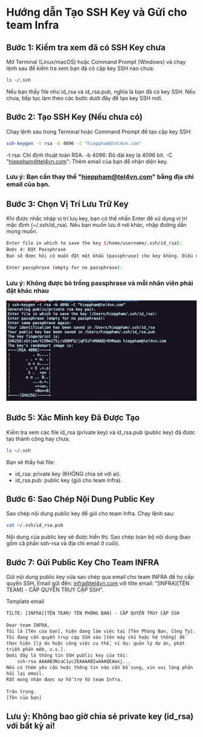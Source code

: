 # Hướng dẫn Tạo SSH Key và Gửi cho team Infra

## Bước 1: Kiểm tra xem đã có SSH Key chưa
Mở Terminal (Linux/macOS) hoặc Command Prompt (Windows) và chạy lệnh sau để kiểm tra xem bạn đã có cặp key SSH nào chưa:

```bash
ls ~/.ssh
```

Nếu bạn thấy file như id_rsa và id_rsa.pub, nghĩa là bạn đã có key SSH. Nếu chưa, tiếp tục làm theo các bước dưới đây để tạo key SSH mới.

## Bước 2: Tạo SSH Key (Nếu chưa có)
Chạy lệnh sau trong Terminal hoặc Command Prompt để tạo cặp key SSH:

```bash
ssh-keygen -t rsa -b 4096 -C "hieppham@tel4vn.com"
```
-t rsa: Chỉ định thuật toán RSA.
-b 4096: Độ dài key là 4096 bit.
-C "hieppham@tel4vn.com": Thêm email của bạn để nhận diện key.
### Lưu ý: Bạn cần thay thế "hieppham@tel4vn.com" bằng địa chỉ email của bạn.

## Bước 3: Chọn Vị Trí Lưu Trữ Key
Khi được nhắc nhập vị trí lưu key, bạn có thể nhấn Enter để sử dụng vị trí mặc định (~/.ssh/id_rsa). Nếu bạn muốn lưu ở nơi khác, nhập đường dẫn mong muốn.

```bash
Enter file in which to save the key (/home/username/.ssh/id_rsa):
Bước 4: Đặt Passphrase
Bạn sẽ được hỏi có muốn đặt mật khẩu (passphrase) cho key không. Điều này giúp tăng cường bảo mật. Bạn cần phải nhập mật khẩu rồi nhấn Enter (mật khẩu sẽ yêu cầu nhập khi dùng key SSH).
```

```bash
Enter passphrase (empty for no passphrase):
```
### Lưu ý: Không được bỏ trống passphrase và mỗi nhân viên phải đặt khác nhau

![Image](./img/genkey.png)
## Bước 5: Xác Minh key Đã Được Tạo
Kiểm tra xem các file id_rsa (private key) và id_rsa.pub (public key) đã được tạo thành công hay chưa:

```bash
ls ~/.ssh
```
Bạn sẽ thấy hai file:
- id_rsa: private key (KHÔNG chia sẻ với ai).
- id_rsa.pub: public key (gửi cho team Infra).

## Bước 6: Sao Chép Nội Dung Public Key
Sao chép nội dung public key để gửi cho team Infra. Chạy lệnh sau:

```bash
cat ~/.ssh/id_rsa.pub
```
Nội dung của public key sẽ được hiển thị. Sao chép toàn bộ nội dung (bao gồm cả phần ssh-rsa và địa chỉ email ở cuối).

## Bước 7: Gửi Public Key Cho Team INFRA
Gửi nội dung public key vừa sao chép qua email cho team INFRA để họ cấp quyền SSH. 
Email gửi đến: infra@tel4vn.com với tilte email: "[INFRA][TÊN TEAM] - CẤP QUYỀN TRUY CẬP SSH".

Template email

```plaintext
TILTE: [INFRA][TÊN TEAM/ TÊN PHÒNG BAN] - CẤP QUYỀN TRUY CẬP SSH

Dear team INFRA,
Tôi là [Tên của bạn], hiện đang làm việc tại [Tên Phòng Ban, Công Ty]. 
Tôi đang cần quyền truy cập SSH vào [tên máy chủ hoặc hệ thống] để thực hiện [lý do hoặc công việc cụ thể, ví dụ: quản lý dự án, phát triển phần mềm, v.v.].
Dưới đây là thông tin SSH public key của tôi:
    ssh-rsa AAAAB3NzaC1yc2EAAAABIwAAAQEAmxj...
Nếu có thêm yêu cầu hoặc thông tin nào cần bổ sung, xin vui lòng phản hồi lại email.
Rất mong nhận được sự hỗ trợ từ team Infra.

Trân trọng.
[Tên của bạn]

```
## Lưu ý: Không bao giờ chia sẻ private key (id_rsa) với bất kỳ ai!

